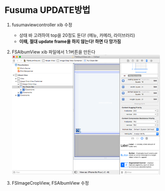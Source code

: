 # Fusuma UPDATE방법
1. fusumaviewcontroller xib 수정
	* 상태 바 고려하여 top을 20정도 둔다! (메뉴, 카메라, 라이브러리)
	* **이때, 절대 update frame을 하지 않는다! 하면 다 망가짐**
	
2. FSAlbumView xib 파일에서 1:1버튼을 만든다
 	![참고사진](fusuma.png)
 	
3. FSImageCropView, FSAlbumView 수정

 	
 	